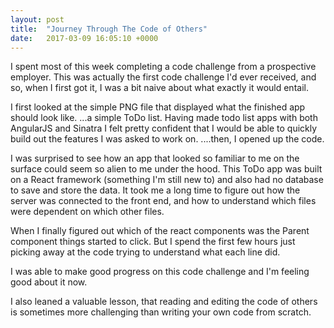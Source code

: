 ```yaml
---
layout: post
title:  "Journey Through The Code of Others"
date:   2017-03-09 16:05:10 +0000
---
```



I spent most of this week completing a code challenge from a prospective employer. This was actually the first code challenge I'd ever received, and so, when I first got it, I was a bit naive about what exactly it would entail. 

I first looked at the simple PNG file that displayed what the finished app should look like. ...a simple ToDo list. 
Having made todo list apps with both AngularJS and Sinatra I felt pretty confident that I would be able to quickly build out the features I was asked to work on.  ....then, I opened up the code. 

I was surprised to see how an app that looked so familiar to me on the surface could seem so alien to me under the hood. This ToDo app was built on a React framework (something I'm still new to) and also had no database to save and store the data. It took me a long time to figure out how the server was connected to the front end, and how to understand which files were dependent on which other files. 

When I finally figured out which of the react components was the Parent component things started to click. But I spend the first few hours just picking away at the code trying to understand what each line did. 

I was able to make good progress on this code challenge and I'm feeling good about it now. 

I also leaned a valuable lesson, that reading and editing the code of others is sometimes more challenging than writing your own code from scratch. 


